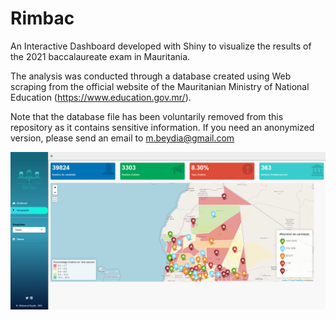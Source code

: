 # Rimbac
An Interactive Dashboard developed with Shiny to visualize the results of the 2021 baccalaureate exam in Mauritania.

The analysis was conducted through a database created using Web scraping from the official website of the Mauritanian Ministry of National Education (https://www.education.gov.mr/).

Note that the database file has been voluntarily removed from this repository as it contains sensitive information. If you need an anonymized version, please send an email to m.beydia@gmail.com



![Alt text](www/screenshot.PNG?raw=true "Title")

